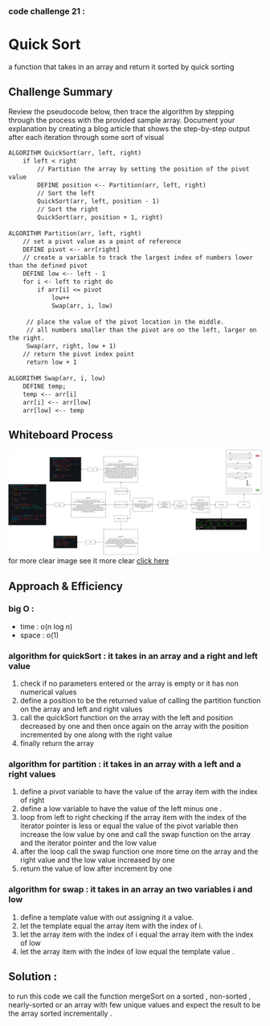 ### code challenge 21 : 
# Quick Sort 
a function that takes in an array and return it sorted by quick sorting

## Challenge Summary
Review the pseudocode below, then trace the algorithm by stepping through the process with the provided sample array. Document your explanation by creating a blog article that shows the step-by-step output after each iteration through some sort of visual
```
ALGORITHM QuickSort(arr, left, right)
    if left < right
        // Partition the array by setting the position of the pivot value 
        DEFINE position <-- Partition(arr, left, right)
        // Sort the left
        QuickSort(arr, left, position - 1)
        // Sort the right
        QuickSort(arr, position + 1, right)

ALGORITHM Partition(arr, left, right)
    // set a pivot value as a point of reference
    DEFINE pivot <-- arr[right]
    // create a variable to track the largest index of numbers lower than the defined pivot
    DEFINE low <-- left - 1
    for i <- left to right do
        if arr[i] <= pivot
            low++
            Swap(arr, i, low)

     // place the value of the pivot location in the middle.
     // all numbers smaller than the pivot are on the left, larger on the right. 
     Swap(arr, right, low + 1)
    // return the pivot index point
     return low + 1

ALGORITHM Swap(arr, i, low)
    DEFINE temp;
    temp <-- arr[i]
    arr[i] <-- arr[low]
    arr[low] <-- temp

```

## Whiteboard Process
![white board](https://github.com/tamaraalbilleh/data-structures-and-algorithms/blob/main/javascript-401d9/challenges/assets/cc22.png?raw=true)
for more clear image see it more clear [click here](https://app.diagrams.net/?src=about#G1IV_LXl-IAQaS6G7C7wmIfVriy0WEJ2rq)


## Approach & Efficiency
### big O :
- time : o(n log n)
- space : o(1)

### algorithm for quickSort  : it takes in an array and a right and left value 
1. check if no parameters entered or the array is empty or it has non numerical values 
2. define a position to be the returned value of calling the partition function on the array and left and right values 
3. call the quickSort function on the array with the left and position decreased by one and then once again on the array with the position incremented by one along with the right value
4. finally return the array 

### algorithm for partition  : it takes in an array with a left and a right values 
1. define a pivot variable to have the value of the array item with the index of right 
2. define a low variable to have the value of the left minus one .
3. loop from left to right checking if the array item with the index of the iterator pointer is less or equal the value of the pivot variable then increase the low value by one and call the swap function on the array and the iterator pointer and the low value 
4. after the loop call the swap function one more time on the array and the right value and the low value increased by one 
5. return the value of low after increment by one 
### algorithm for swap  : it takes in an array an two variables i and low 
1. define a template value with out assigning it a value. 
2. let the template equal the array item with the index of i.
3. let the array item with the index of i equal the array item with the index of low 
4. let the array item with the index of low equal the template value .

## Solution : 
to run this code we call the function mergeSort on a sorted , non-sorted , nearly-sorted or an array with few unique values and expect the result to be the array sorted incrementally .

